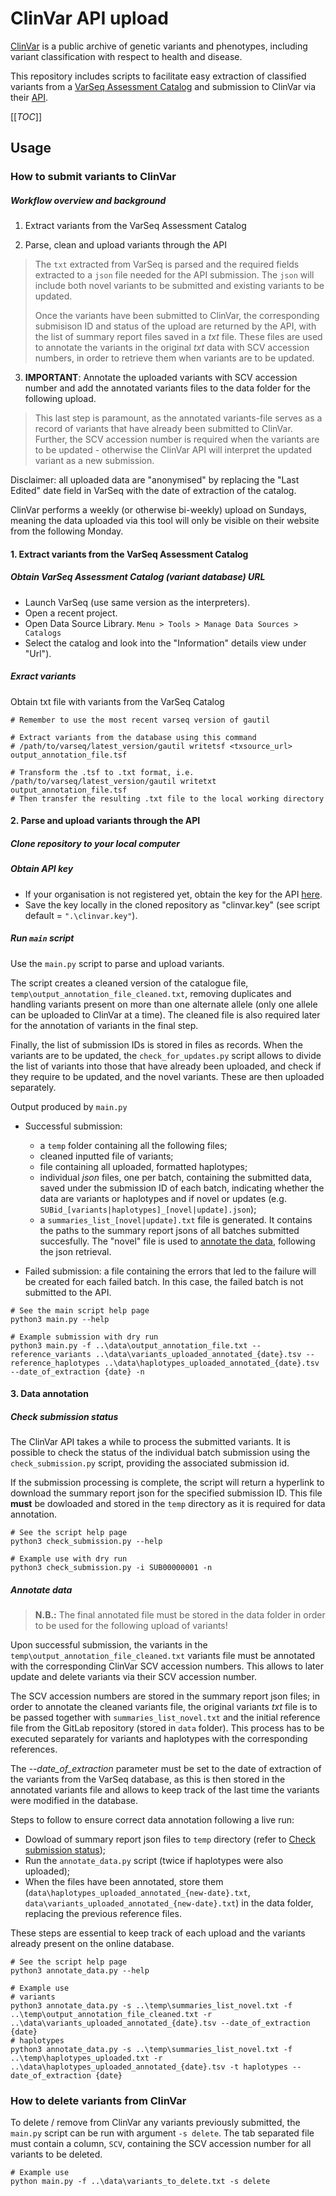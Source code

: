 # ClinVar API upload
[ClinVar](https://www.ncbi.nlm.nih.gov/clinvar/) is a public archive of genetic variants and phenotypes, including variant classification with respect to health and disease.

This repository includes scripts to facilitate easy extraction of classified variants from a [VarSeq Assessment Catalog](https://www.goldenhelix.com/products/VarSeq/) and submission to ClinVar via their [API](https://www.ncbi.nlm.nih.gov/clinvar/docs/api_http/).

[[_TOC_]]



## Usage

### How to submit variants to ClinVar

##### Workflow overview and background

1. Extract variants from the VarSeq Assessment Catalog

2. Parse, clean and upload variants through the API

> The `txt` extracted from VarSeq is parsed and the required fields extracted to a `json` file needed for the API submission. The `json` will include both novel variants to be submitted and existing variants to be updated.
> 
> Once the variants have been submitted to ClinVar, the corresponding submisison ID and status of the upload are returned by the API, with the list of summary report files saved in a *txt* file. These files are used to annotate the variants in the original *txt* data with SCV accession numbers, in order to retrieve them when variants are to be updated.

3. **IMPORTANT**: Annotate the uploaded variants with SCV accession number and add the annotated variants files to the data folder for the following upload.

> This last step is paramount, as the annotated variants-file serves as a record of variants that have already been submitted to ClinVar. Further, the SCV accession number is required when the variants are to be updated - otherwise the ClinVar API will interpret the updated variant as a new submission.

Disclaimer: all uploaded data are "anonymised" by replacing the "Last Edited" date field in VarSeq with the date of extraction of the catalog.

ClinVar performs a weekly (or otherwise bi-weekly) upload on Sundays, meaning the data uploaded via this tool will only be visible on their website from the following Monday. 

#### 1. Extract variants from the VarSeq Assessment Catalog

##### Obtain VarSeq Assessment Catalog (variant database) URL
* Launch VarSeq (use same version as the interpreters).
* Open a recent project.
* Open Data Source Library. `Menu > Tools > Manage Data Sources > Catalogs`
* Select the catalog and look into the "Information" details view under "Url").


##### Exract variants
Obtain txt file with variants from the VarSeq Catalog
```shell
# Remember to use the most recent varseq version of gautil

# Extract variants from the database using this command
# /path/to/varseq/latest_version/gautil writetsf <txsource_url> output_annotation_file.tsf

# Transform the .tsf to .txt format, i.e.
/path/to/varseq/latest_version/gautil writetxt output_annotation_file.tsf
# Then transfer the resulting .txt file to the local working directory
```

#### 2. Parse and upload variants through the API

##### Clone repository to your local computer

##### Obtain API key
* If your organisation is not registered yet, obtain the key for the API [here](https://www.ncbi.nlm.nih.gov/clinvar/docs/api_http/).
* Save the key locally in the cloned repository as "clinvar.key" (see script default = `".\clinvar.key"`).

##### Run `main` script
Use the `main.py` script to parse and upload variants.

The script creates a cleaned version of the catalogue file, `temp\output_annotation_file_cleaned.txt`, removing duplicates and handling variants present on more than one alternate allele (only one allele can be uploaded to ClinVar at a time). The cleaned file is also required later for the annotation of variants in the final step. 

Finally, the list of submission IDs is stored in files as records. When the variants are to be updated, the `check_for_updates.py` script allows to divide the list of variants into those that have already been uploaded, and check if they require to be updated, and the novel variants. These are then uploaded separately.

Output produced by `main.py`
* Successful submission:

    * a `temp` folder containing all the following files;
    * cleaned inputted file of variants;
    * file containing all uploaded, formatted haplotypes;
    * individual *json* files, one per batch, containing the submitted data, saved under the submission ID of each batch, indicating whether the data are variants or haplotypes and if novel or updates (e.g. `SUBid_[variants|haplotypes]_[novel|update].json`);
    * a `summaries_list_[novel|update].txt` file is generated. It contains the paths to the summary report jsons of all batches submitted succesfully. The "novel" file is used to [annotate the data](#3-data-annotation-and-upload-to-gitlab), following the json retrieval.
* Failed submission: a file containing the errors that led to the failure will be created for each failed batch. In this case, the failed batch is not submitted to the API.

```shell
# See the main script help page
python3 main.py --help

# Example submission with dry run
python3 main.py -f ..\data\output_annotation_file.txt --reference_variants ..\data\variants_uploaded_annotated_{date}.tsv --reference_haplotypes ..\data\haplotypes_uploaded_annotated_{date}.tsv --date_of_extraction {date} -n
```

#### 3. Data annotation

##### Check submission status
The ClinVar API takes a while to process the submitted variants. It is possible to check the status of the individual batch submission using the `check_submission.py` script, providing the associated submission id.

If the submission processing is complete, the script will return a hyperlink to download the summary report json for the specified submission ID. This file **must** be dowloaded and stored in the `temp` directory as it is required for data annotation.

```shell
# See the script help page
python3 check_submission.py --help

# Example use with dry run
python3 check_submission.py -i SUB00000001 -n
```

##### Annotate data

> **N.B.:** The final annotated file must be stored in the data folder in order to be used for the following upload of variants!

Upon successful submission, the variants in the `temp\output_annotation_file_cleaned.txt` variants file must be annotated with the corresponding ClinVar SCV accession numbers. This allows to later update and delete variants via their SCV accession number.

The SCV accession numbers are stored in the summary report json files; in order to annotate the cleaned variants file, the original variants *txt* file is to be passed together with `summaries_list_novel.txt` and the initial reference file from the GitLab repository (stored in `data` folder). This process has to be executed separately for variants and haplotypes with the corresponding references. 

The *--date_of_extraction* parameter must be set to the date of extraction of the variants from the VarSeq database, as this is then stored in the annotated variants file and allows to keep track of the last time the variants were modified in the database.

Steps to follow to ensure correct data annotation following a live run:
* Dowload of summary report json files to `temp` directory (refer to [Check submission status](#check-submission-status));
* Run the `annotate_data.py` script (twice if haplotypes were also uploaded);
* When the files have been annotated, store them (`data\haplotypes_uploaded_annotated_{new-date}.txt`, `data\variants_uploaded_annotated_{new-date}.txt`) in the data folder, replacing the previous reference files.

These steps are essential to keep track of each upload and the variants already present on the online database.

```shell
# See the script help page
python3 annotate_data.py --help

# Example use
# variants
python3 annotate_data.py -s ..\temp\summaries_list_novel.txt -f ..\temp\output_annotation_file_cleaned.txt -r ..\data\variants_uploaded_annotated_{date}.tsv --date_of_extraction {date}
# haplotypes
python3 annotate_data.py -s ..\temp\summaries_list_novel.txt -f ..\temp\haplotypes_uploaded.txt -r ..\data\haplotypes_uploaded_annotated_{date}.tsv -t haplotypes --date_of_extraction {date}
```


### How to delete variants from ClinVar
To delete / remove from ClinVar any variants previously submitted, the `main.py` script can be run with argument `-s delete`. The tab separated file must contain a column, `SCV`, containing the SCV accession number for all variants to be deleted.

```shell
# Example use
python main.py -f ..\data\variants_to_delete.txt -s delete
```
